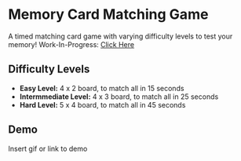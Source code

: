 # Memory Card Matching Game

A timed matching card game with varying difficulty levels to test your memory!
Work-In-Progress: [Click Here](https://vgmichel.github.io/memory-matching/memory-matching-game/)

## Difficulty Levels
+ **Easy Level:** 4 x 2 board, to match all in 15 seconds
+ **Intermmediate Level:** 4 x 3 board, to match all in 25 seconds
+ **Hard Level:** 5 x 4 board, to match all in 45 seconds

## Demo

Insert gif or link to demo
